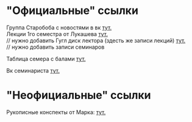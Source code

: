 # "Официальные" ссылки
Группа Старобоба с новостями в вк [тут.](https://vk.com/club170959292)  
Лекции 1го семестра от Лукашева [тут.](https://mipt.ru/online/hi-Math/mat-analiz.php)  
// нужно добавить Гугл диск лектора (здесть же записи лекций) [тут.](?)  
// нужно добавить записи семинаров

Таблица семера с балами [тут.](https://docs.google.com/spreadsheets/d/1A8Qj4VJAHwqYyuuOg-4VDCM0hyitqkW9pUxq6WmrtPU/edit#gid=719464891)  

Вк семинариста [тут.](https://vk.com/id9617301)

# "Неофициальные" ссылки
Рукописные конспекты от Марка: [тут.](https://bit.ly/calculusMIPT)
